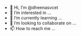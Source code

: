 - 👋 Hi, I’m @dheenasvcet
- 👀 I’m interested in ...
- 🌱 I’m currently learning ...
- 💞️ I’m looking to collaborate on ...
- 📫 How to reach me ...

<!---
dheenasvcet/dheenasvcet is a ✨ special ✨ repository because its `README.md` (this file) appears on your GitHub profile.
You can click the Preview link to take a look at your changes.
--->
